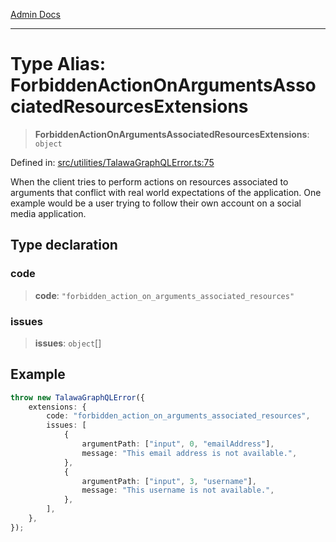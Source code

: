[Admin Docs](/)

***

# Type Alias: ForbiddenActionOnArgumentsAssociatedResourcesExtensions

> **ForbiddenActionOnArgumentsAssociatedResourcesExtensions**: `object`

Defined in: [src/utilities/TalawaGraphQLError.ts:75](https://github.com/NishantSinghhhhh/talawa-api/blob/80d33ad4356836957a519774ac35d2e1e92179d5/src/utilities/TalawaGraphQLError.ts#L75)

When the client tries to perform actions on resources associated to arguments that conflict with real world expectations of the application. One example would be a user trying to follow their own account on a social media application.

## Type declaration

### code

> **code**: `"forbidden_action_on_arguments_associated_resources"`

### issues

> **issues**: `object`[]

## Example

```ts
throw new TalawaGraphQLError({
	extensions: {
		code: "forbidden_action_on_arguments_associated_resources",
		issues: [
			{
				argumentPath: ["input", 0, "emailAddress"],
				message: "This email address is not available.",
			},
			{
				argumentPath: ["input", 3, "username"],
				message: "This username is not available.",
			},
		],
	},
});
```
